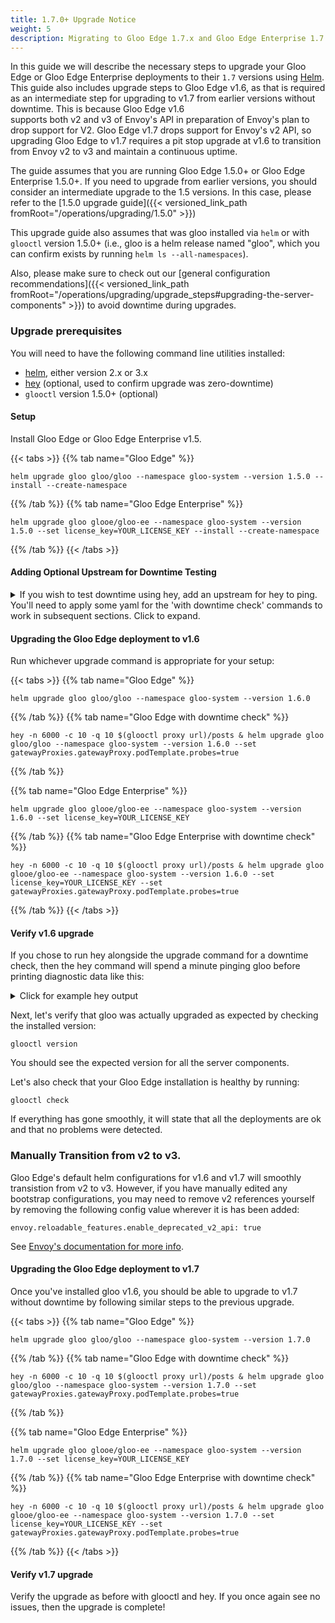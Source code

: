 ```yaml
---
title: 1.7.0+ Upgrade Notice
weight: 5
description: Migrating to Gloo Edge 1.7.x and Gloo Edge Enterprise 1.7.x
---
```


In this guide we will describe the necessary steps to upgrade your Gloo Edge or Gloo Edge Enterprise deployments to their `1.7` 
versions using [Helm](https://github.com/helm/helm). This guide also includes upgrade steps to Gloo Edge v1.6, as
that is required as an intermediate step for upgrading to v1.7 from earlier versions without downtime. This is because Gloo Edge v1.6  
supports both v2 and v3 of Envoy's API in preparation of Envoy's plan to drop support for V2. 
Gloo Edge v1.7 drops support for Envoy's v2 API, so upgrading Gloo Edge to v1.7 requires a pit stop upgrade at v1.6 to 
transition from Envoy v2 to v3 and maintain a continuous uptime.
 
The guide assumes that you are running Gloo Edge 1.5.0+ or Gloo Edge Enterprise 1.5.0+. 
If you need to upgrade from earlier versions, you should consider an intermediate upgrade to the 1.5 versions. 
In this case, please refer to the [1.5.0 upgrade guide]({{< versioned_link_path fromRoot="/operations/upgrading/1.5.0" >}})

This upgrade guide also assumes that was gloo installed via `helm` or with `glooctl` version 1.5.0+
(i.e., gloo is a helm release named "gloo", which you can confirm exists by running `helm ls --all-namespaces`).

Also, please make sure to check out our 
[general configuration recommendations]({{< versioned_link_path fromRoot="/operations/upgrading/upgrade_steps#upgrading-the-server-components" >}}) 
to avoid downtime during upgrades.

### Upgrade prerequisites
You will need to have the following command line utilities installed:
 - [helm](https://github.com/helm/helm), either version 2.x or 3.x
 - [hey](https://github.com/rakyll/hey) (optional, used to confirm upgrade was zero-downtime)
 - `glooctl` version 1.5.0+ (optional)
 

#### Setup

Install Gloo Edge or Gloo Edge Enterprise v1.5.

{{< tabs >}}
{{% tab name="Gloo Edge" %}}
```shell script
helm upgrade gloo gloo/gloo --namespace gloo-system --version 1.5.0 --install --create-namespace
```
{{% /tab %}}
{{% tab name="Gloo Edge Enterprise" %}}
```shell script
helm upgrade gloo glooe/gloo-ee --namespace gloo-system --version 1.5.0 --set license_key=YOUR_LICENSE_KEY --install --create-namespace
```
{{% /tab %}}
{{< /tabs >}}

#### Adding Optional Upstream for Downtime Testing

<details><summary>If you wish to test downtime using hey, add an upstream for hey to ping. 
You'll need to apply some yaml for the 'with downtime check' commands to work in subsequent sections. Click to expand.</summary>

First add the upstream.
```shell script
apiVersion: gloo.solo.io/v1
kind: Upstream
metadata:
  name: json-upstream
  namespace: gloo-system
spec:
  static:
    hosts:
      - addr: jsonplaceholder.typicode.com
        port: 80
```

Then make it routable:
```shell script
apiVersion: gateway.solo.io/v1
kind: VirtualService
metadata:
  name: test-prefix
  namespace: gloo-system
spec:
  virtualHost:
    routes:
      - matchers:
         - prefix: /posts
        routeAction:
          single:
            upstream:
              name: json-upstream
              namespace: gloo-system
        options:
          autoHostRewrite: true
```

To ensure that the the upstream works, wait until the following returns:
```shell script
curl $(glooctl proxy url)/posts
```

```shell script
  ... # omitted for brevity, this will be at the end of a long output
  {
    "userId": 10,
    "id": 100,
    "title": "at nam consequatur ea labore ea harum",
    "body": "cupiditate quo est a modi nesciunt soluta\nipsa voluptas error itaque dicta in\nautem qui minus magnam et distinctio eum\naccusamus ratione error aut"
  }
]
``` 
</details>

#### Upgrading the Gloo Edge deployment to v1.6
Run whichever upgrade command is appropriate for your setup:

{{< tabs >}}
{{% tab name="Gloo Edge" %}}
```shell script
helm upgrade gloo gloo/gloo --namespace gloo-system --version 1.6.0
```
{{% /tab %}}
{{% tab name="Gloo Edge with downtime check" %}}
```shell script
hey -n 6000 -c 10 -q 10 $(glooctl proxy url)/posts & helm upgrade gloo gloo/gloo --namespace gloo-system --version 1.6.0 --set gatewayProxies.gatewayProxy.podTemplate.probes=true
```
{{% /tab %}}

{{% tab name="Gloo Edge Enterprise" %}}
```shell script
helm upgrade gloo glooe/gloo-ee --namespace gloo-system --version 1.6.0 --set license_key=YOUR_LICENSE_KEY
```
{{% /tab %}}
{{% tab name="Gloo Edge Enterprise with downtime check" %}}
```shell script
hey -n 6000 -c 10 -q 10 $(glooctl proxy url)/posts & helm upgrade gloo glooe/gloo-ee --namespace gloo-system --version 1.6.0 --set license_key=YOUR_LICENSE_KEY --set gatewayProxies.gatewayProxy.podTemplate.probes=true
```
{{% /tab %}}
{{< /tabs >}}



#### Verify v1.6 upgrade 
If you chose to run hey alongside the upgrade command for a downtime check, then the hey command will spend a minute pinging gloo before 
printing diagnostic data like this:

<details><summary>Click for example hey output</summary>

```
Summary:
  Total:	66.9389 secs
  Slowest:	1.3237 secs
  Fastest:	0.0241 secs
  Average:	0.0649 secs
  Requests/sec:	89.6340
  

Response time histogram:
  0.024 [1]	|
  0.154 [5677]	|■■■■■■■■■■■■■■■■■■■■■■■■■■■■■■■■■■■■■■■■
  0.284 [195]	|■
  0.414 [44]	|
  0.544 [44]	|
  0.674 [11]	|
  0.804 [6]	|
  0.934 [5]	|
  1.064 [2]	|
  1.194 [2]	|
  1.324 [3]	|


Latency distribution:
  10% in 0.0324 secs
  25% in 0.0367 secs
  50% in 0.0433 secs
  75% in 0.0603 secs
  90% in 0.1087 secs
  95% in 0.1601 secs
  99% in 0.4220 secs

Details (average, fastest, slowest):
  DNS+dialup:	0.0000 secs, 0.0241 secs, 1.3237 secs
  DNS-lookup:	0.0000 secs, 0.0000 secs, 0.0000 secs
  req write:	0.0000 secs, 0.0000 secs, 0.0006 secs
  resp wait:	0.0631 secs, 0.0229 secs, 1.3220 secs
  resp read:	0.0016 secs, 0.0002 secs, 0.0783 secs

Status code distribution:
  [200]	6000 responses
```
You should expect less than 20 errors at most, and a healthy response time histogram that's mostly under .25 seconds.
</details>

Next, let's verify that gloo was actually upgraded as expected by checking the installed version: 

```shell script
glooctl version
```

You should see the expected version for all the server components.

Let's also check that your Gloo Edge installation is healthy by running:

```shell script
glooctl check
```

If everything has gone smoothly, it will state that all the deployments are ok and that no problems were detected.

### Manually Transition from v2 to v3.

Gloo Edge's default helm configurations for v1.6 and v1.7 will smoothly transistion from v2 to v3. However, if you have
manually edited any bootstrap configurations, you may need to remove v2 references yourself by removing the 
following config value wherever it is has been added:

```shell script
envoy.reloadable_features.enable_deprecated_v2_api: true
```

See [Envoy's documentation for more info](https://www.envoyproxy.io/docs/envoy/latest/faq/api/envoy_v3). 

#### Upgrading the Gloo Edge deployment to v1.7
Once you've installed gloo v1.6, you should be able to upgrade to v1.7 without downtime by 
following similar steps to the previous upgrade.

{{< tabs >}}
{{% tab name="Gloo Edge" %}}
```shell script
helm upgrade gloo gloo/gloo --namespace gloo-system --version 1.7.0
```
{{% /tab %}}
{{% tab name="Gloo Edge with downtime check" %}}
```shell script
hey -n 6000 -c 10 -q 10 $(glooctl proxy url)/posts & helm upgrade gloo gloo/gloo --namespace gloo-system --version 1.7.0 --set gatewayProxies.gatewayProxy.podTemplate.probes=true
```
{{% /tab %}}

{{% tab name="Gloo Edge Enterprise" %}}
```shell script
helm upgrade gloo glooe/gloo-ee --namespace gloo-system --version 1.7.0 --set license_key=YOUR_LICENSE_KEY
```
{{% /tab %}}
{{% tab name="Gloo Edge Enterprise with downtime check" %}}
```shell script
hey -n 6000 -c 10 -q 10 $(glooctl proxy url)/posts & helm upgrade gloo glooe/gloo-ee --namespace gloo-system --version 1.7.0 --set license_key=YOUR_LICENSE_KEY --set gatewayProxies.gatewayProxy.podTemplate.probes=true
```
{{% /tab %}}
{{< /tabs >}}

#### Verify v1.7 upgrade
Verify the upgrade as before with glooctl and hey. If you once again see no issues, then the upgrade is complete!
